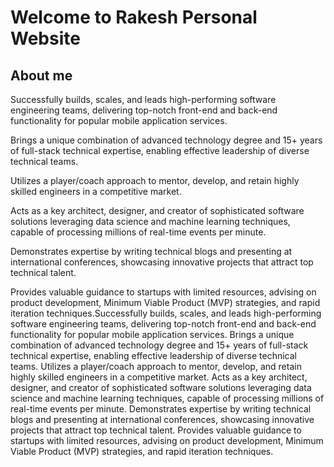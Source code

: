 # Welcome to Rakesh Personal Website


## About me
Successfully builds, scales, and leads high-performing software engineering teams, delivering top-notch front-end and back-end functionality for popular mobile application services.

Brings a unique combination of advanced technology degree and 15+ years of full-stack technical expertise, enabling effective leadership of diverse technical teams.

Utilizes a player/coach approach to mentor, develop, and retain highly skilled engineers in a competitive market.

Acts as a key architect, designer, and creator of sophisticated software solutions leveraging data science and machine learning techniques, capable of processing millions of real-time events per minute.

Demonstrates expertise by writing technical blogs and presenting at international conferences, showcasing innovative projects that attract top technical talent.

Provides valuable guidance to startups with limited resources, advising on product development, Minimum Viable Product (MVP) strategies, and rapid iteration techniques.Successfully builds, scales, and leads high-performing software engineering teams, delivering top-notch front-end and back-end functionality for popular mobile application services. Brings a unique combination of advanced technology degree and 15+ years of full-stack technical expertise, enabling effective leadership of diverse technical teams. Utilizes a player/coach approach to mentor, develop, and retain highly skilled engineers in a competitive market. Acts as a key architect, designer, and creator of sophisticated software solutions leveraging data science and machine learning techniques, capable of processing millions of real-time events per minute. Demonstrates expertise by writing technical blogs and presenting at international conferences, showcasing innovative projects that attract top technical talent. Provides valuable guidance to startups with limited resources, advising on product development, Minimum Viable Product (MVP) strategies, and rapid iteration techniques.
